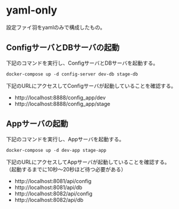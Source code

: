 # yaml-only
設定ファイ羽をyamlのみで構成したもの。
## ConfigサーバとDBサーバの起動
下記のコマンドを実行し、ConfigサーバとDBサーバを起動する。  

```
docker-compose up -d config-server dev-db stage-db
```

下記のURLにアクセスしてConfigサーバが起動していることを確認する。
- http://localhost:8888/config_app/dev
- http://localhost:8888/config_app/stage

## Appサーバの起動
下記のコマンドを実行し、Appサーバを起動する。  

```
docker-compose up -d dev-app stage-app  
```


下記のURLにアクセスしてAppサーバが起動していることを確認する。  
（起動するまでに10秒〜20秒ほど待つ必要がある）  
- http://localhost:8081/api/config
- http://localhost:8081/api/db
- http://localhost:8082/api/config
- http://localhost:8082/api/db
